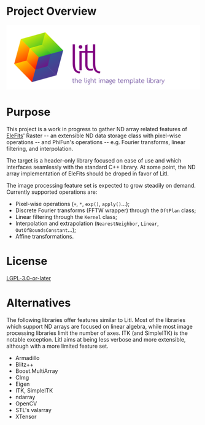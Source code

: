 # Project Overview

![Litl logo](doc/diagrams/litl_logo.svg)

# Purpose

This project is a work in progress to gather ND array related features
of [EleFits](https://cnes.github.io/EleFits/)' Raster -- an extensible ND data storage class with pixel-wise operations --
and PhiFun's operations -- e.g. Fourier transforms, linear filtering, and interpolation.

The target is a header-only library focused on ease of use
and which interfaces seamlessly with the standard C++ library.
At some point, the ND array implementation of EleFits should be droped in favor of Litl.

The image processing feature set is expected to grow steadily on demand.
Currently supported operations are:

* Pixel-wise operations (`+`, `*`, `exp()`, `apply()`...);
* Discrete Fourier transforms (FFTW wrapper) through the `DftPlan` class;
* Linear filtering through the `Kernel` class;
* Interpolation and extrapolation (`NearestNeighbor`, `Linear`, `OutOfBoundsConstant`...);
* Affine transformations.

# License

[LGPL-3.0-or-later](LICENSE.md)

# Alternatives

The following libraries offer features similar to Litl.
Most of the libraries which support ND arrays are focused on linear algebra,
while most image processing libraries limit the number of axes.
ITK (and SimpleITK) is the notable exception.
Litl aims at being less verbose and more extensible,
although with a more limited feature set.

* Armadillo
* Blitz++
* Boost.MultiArray
* CImg
* Eigen
* ITK, SimpleITK
* ndarray
* OpenCV
* STL's valarray
* XTensor
